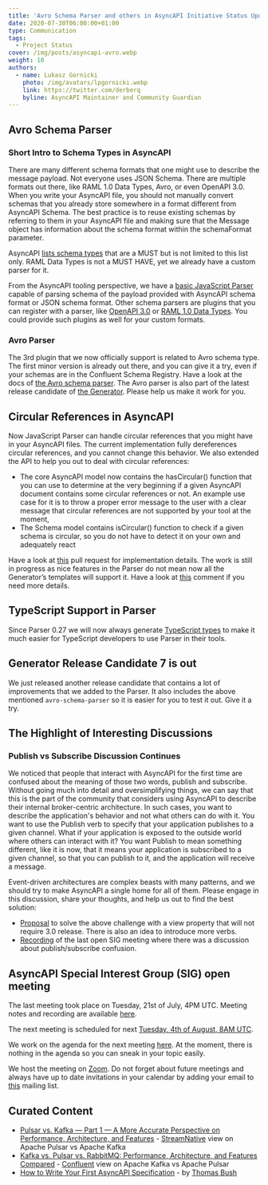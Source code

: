 ```yaml
---
title: 'Avro Schema Parser and others in AsyncAPI Initiative Status Update (week 31, 2020)'
date: 2020-07-30T06:00:00+01:00
type: Communication
tags:
  - Project Status
cover: /img/posts/asyncapi-avro.webp
weight: 10
authors:
  - name: Lukasz Gornicki
    photo: /img/avatars/lpgornicki.webp
    link: https://twitter.com/derberq
    byline: AsyncAPI Maintainer and Community Guardian
---
```


## Avro Schema Parser

### Short Intro to Schema Types in AsyncAPI

There are many different schema formats that one might use to describe the message payload. Not everyone uses JSON Schema. There are multiple formats out there, like RAML 1.0 Data Types, Avro, or even OpenAPI 3.0. When you write your AsyncAPI file, you should not manually convert schemas that you already store somewhere in a format different from AsyncAPI Schema. The best practice is to reuse existing schemas by referring to them in your AsyncAPI file and making sure that the Message object has information about the schema format within the schemaFormat parameter.

AsyncAPI [lists schema types](https://www.asyncapi.com/docs/specifications/2.0.0/#messageObjectSchemaFormatTable) that are a MUST but is not limited to this list only. RAML Data Types is not a MUST HAVE, yet we already have a custom parser for it.

From the AsyncAPI tooling perspective, we have a [basic JavaScript Parser](https://github.com/asyncapi/parser-js/) capable of parsing schema of the payload provided with AsyncAPI schema format or JSON schema format. Other schema parsers are plugins that you can register with a parser, like [OpenAPI 3.0](https://github.com/asyncapi/openapi-schema-parser) or [RAML 1.0 Data Types](https://github.com/asyncapi/raml-dt-schema-parser). You could provide such plugins as well for your custom formats.

### Avro Parser

The 3rd plugin that we now officially support is related to Avro schema type. The first minor version is already out there, and you can give it a try, even if your schemas are in the Confluent Schema Registry. Have a look at the docs of [the Avro schema parser](https://github.com/asyncapi/avro-schema-parser). The Avro parser is also part of the latest release candidate of [the Generator](https://github.com/asyncapi/generator/). Please help us make it work for you.

## Circular References in AsyncAPI

Now JavaScript Parser can handle circular references that you might have in your AsyncAPI files. The current implementation fully dereferences circular references, and you cannot change this behavior. We also extended the API to help you out to deal with circular references:

- The core AsyncAPI model now contains the hasCircular() function that you can use to determine at the very beginning if a given AsyncAPI document contains some circular references or not. An example use case for it is to throw a proper error message to the user with a clear message that circular references are not supported by your tool at the moment,
- The Schema model contains isCircular() function to check if a given schema is circular, so you do not have to detect it on your own and adequately react

Have a look at [this](https://github.com/asyncapi/parser-js/pull/94/files) pull request for implementation details. The work is still in progress as nice features in the Parser do not mean now all the Generator’s templates will support it. Have a look at [this](https://github.com/asyncapi/parser-js/issues/83#issuecomment-659958312) comment if you need more details.

## TypeScript Support in Parser

Since Parser 0.27 we will now always generate [TypeScript types](https://github.com/asyncapi/parser-js/blob/master/types.d.ts) to make it much easier for TypeScript developers to use Parser in their tools.

## Generator Release Candidate 7 is out

We just released another release candidate that contains a lot of improvements that we added to the Parser. It also includes the above mentioned `avro-schema-parser` so it is easier for you to test it out. Give it a try.

## The Highlight of Interesting Discussions

### Publish vs Subscribe Discussion Continues

We noticed that people that interact with AsyncAPI for the first time are confused about the meaning of those two words, publish and subscribe. Without going much into detail and oversimplifying things, we can say that this is the part of the community that considers using AsyncAPI to describe their internal broker-centric architecture. In such cases, you want to describe the application's behavior and not what others can do with it. You want to use the Publish verb to specify that your application publishes to a given channel. What if your application is exposed to the outside world where others can interact with it? You want Publish to mean something different, like it is now, that it means your application is subscribed to a given channel, so that you can publish to it, and the application will receive a message.

Event-driven architectures are complex beasts with many patterns, and we should try to make AsyncAPI a single home for all of them. Please engage in this discussion, share your thoughts, and help us out to find the best solution:

- [Proposal](https://github.com/asyncapi/asyncapi/issues/390) to solve the above challenge with a view property that will not require 3.0 release. There is also an idea to introduce more verbs.
- [Recording](https://www.youtube.com/watch?v=U6h7LwdEr0w) of the last open SIG meeting where there was a discussion about publish/subscribe confusion.

## AsyncAPI Special Interest Group (SIG) open meeting

The last meeting took place on Tuesday, 21st of July, 4PM UTC. Meeting notes and recording are available [here](https://github.com/asyncapi/asyncapi/issues/404).

The next meeting is scheduled for next [Tuesday, 4th of August, 8AM UTC](https://everytimezone.com/s/6df9fcca).

We work on the agenda for the next meeting [here](https://github.com/asyncapi/asyncapi/issues/417). At the moment, there is nothing in the agenda so you can sneak in your topic easily.

We host the meeting on [Zoom](https://zoom.us/j/83140549308). Do not forget about future meetings and always have up to date invitations in your calendar by adding your email to [this](https://groups.google.com/forum/#!forum/asyncapi-users) mailing list.

## Curated Content

- [Pulsar vs. Kafka — Part 1 — A More Accurate Perspective on Performance, Architecture, and Features](https://streamnative.io/blog/tech/pulsar-vs-kafka-part-1) - [StreamNative](https://streamnative.io/) view on Apache Pulsar vs Apache Kafka
- [Kafka vs. Pulsar vs. RabbitMQ: Performance, Architecture, and Features Compared](https://www.confluent.io/kafka-vs-pulsar/) - [Confluent](https://www.confluent.io/) view on Apache Kafka vs Apache Pulsar
- [How to Write Your First AsyncAPI Specification](https://nordicapis.com/how-to-write-your-first-asyncapi-specification/) - by [Thomas Bush](https://nordicapis.com/author/thomas_bush/)
